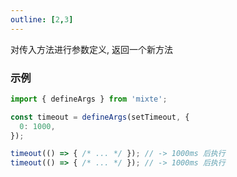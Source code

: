 ```yaml
---
outline: [2,3]
---
```


对传入方法进行参数定义, 返回一个新方法

### 示例

```ts twoslash
import { defineArgs } from 'mixte';

const timeout = defineArgs(setTimeout, {
  0: 1000,
});

timeout(() => { /* ... */ }); // -> 1000ms 后执行
timeout(() => { /* ... */ }); // -> 1000ms 后执行
```
